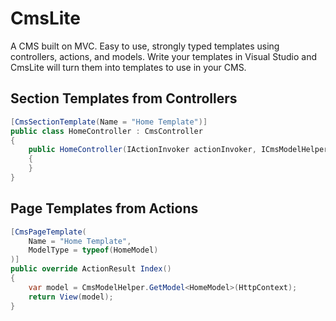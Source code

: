 CmsLite
=======================================
A CMS built on MVC. Easy to use, strongly typed templates using controllers, actions, and models. Write your templates in Visual Studio and CmsLite will turn them into templates to use in your CMS.

## Section Templates from Controllers

```csharp
[CmsSectionTemplate(Name = "Home Template")]
public class HomeController : CmsController
{
    public HomeController(IActionInvoker actionInvoker, ICmsModelHelper cmsModelHelper) : base(actionInvoker, cmsModelHelper)
    {
    }
}
```

## Page Templates from Actions

```csharp
[CmsPageTemplate(
    Name = "Home Template",
    ModelType = typeof(HomeModel)
)]
public override ActionResult Index()
{
    var model = CmsModelHelper.GetModel<HomeModel>(HttpContext);
    return View(model);
}
```
